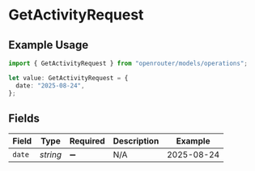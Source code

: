 # GetActivityRequest

## Example Usage

```typescript
import { GetActivityRequest } from "openrouter/models/operations";

let value: GetActivityRequest = {
  date: "2025-08-24",
};
```

## Fields

| Field              | Type               | Required           | Description        | Example            |
| ------------------ | ------------------ | ------------------ | ------------------ | ------------------ |
| `date`             | *string*           | :heavy_minus_sign: | N/A                | 2025-08-24         |